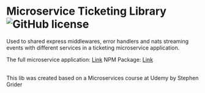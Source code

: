 # Microservice Ticketing Library ![GitHub license](https://img.shields.io/badge/license-MIT-blue.svg)

Used to shared express middlewares, error handlers and nats streaming events with different services in a ticketing microservice application.

The full microservice application: [Link](https://github.com/abnersouza/ticketing)
NPM Package: [Link](https://www.npmjs.com/package/@abrtickets/common)

<br>
This lib was created based on a Microservices course at Udemy by Stephen Grider
